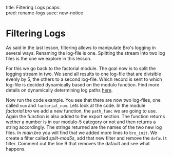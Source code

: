 title: Filtering Logs
pcaps:  
pred: rename-logs
succ: new-notice

Filtering Logs
=========================

As said in the last lesson, filtering allows to manipulate Bro's logging in several ways. Renaming the log-file is one.
Splitting the stream into two log files is the one we explore in this lesson.

For this we go back to the factorial module. The goal now is to split the logging stream in two. We send all results to 
one log-file that are divisible evenly by 5, the others to a second log-file. 
Which record is sent to which log-file is decided dynamically based on the 
modulo function. Find more details on dynamically determining log paths 
[here](https://www.bro.org/sphinx/frameworks/logging.html#determine-log-path-dynamically).

Now run the code example. You see that there are now two log-files, one called `num` and `factorial_num`.
Lets look at the code. In the module *factorial.bro* we add a new function, the `path_func` we
are going to use. Again the function is also added to the export section. The function returns wether a number is in
our modulo-5 category or not and then returns a string accordingly. The strings returned are the names of the two new log files. 
In *main.bro* you will find that we added more lines to `bro_init`. We create a
filter called *split-mod5s*, add that new filter and remove the `default` filter.
Comment out the line 9 that removes the dafault and see what happens.


